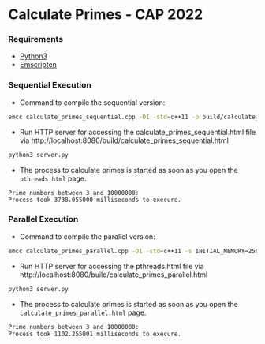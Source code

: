 # Calculate Primes - CAP 2022

### Requirements
- [Python3](https://www.python.org/downloads/)
- [Emscripten](https://emscripten.org/docs/getting_started/downloads.html)

### Sequential Execution

- Command to compile the sequential version:
```bash
emcc calculate_primes_sequential.cpp -O1 -std=c++11 -o build/calculate_primes_sequential.html
```

- Run HTTP server for accessing the calculate_primes_sequential.html file via http://localhost:8080/build/calculate_primes_sequential.html
```bash
python3 server.py
```

- The process to calculate primes is started as soon as you open the `pthreads.html` page.
```
Prime numbers between 3 and 10000000: 
Process took 3738.055000 milliseconds to execure.
```

### Parallel Execution

- Command to compile the parallel version:
```bash
emcc calculate_primes_parallel.cpp -O1 -std=c++11 -s INITIAL_MEMORY=256MB -s USE_PTHREADS=1 -s PTHREAD_POOL_SIZE=4 -o build/calculate_primes_parallel.html
```

- Run HTTP server for accessing the pthreads.html file via http://localhost:8080/build/calculate_primes_parallel.html
```bash
python3 server.py
```

- The process to calculate primes is started as soon as you open the `calculate_primes_parallel.html` page.
```
Prime numbers between 3 and 10000000: 
Process took 1102.255001 milliseconds to execure.
```
